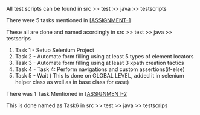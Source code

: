 All test scripts can be found in src >> test >> java >> testscripts

There were 5 tasks mentioned in [[ASSIGNMENT-1](https://10pearlsweb-my.sharepoint.com/:w:/r/personal/mubbashir_shakil_10pearls_com/_layouts/15/Doc.aspx?sourcedoc=%7B21DDF142-2C79-49A1-8DB4-CBCB0966F8AB%7D&file=selenium-assignment-1%202.docx&action=default&mobileredirect=true)

These all are done and named acordingly in  src >> test >> java >> testscrips

1. Task 1 -  Setup Selenium Project
2. Task 2 -  Automate form filling using at least 5 types of element locators
3. Task 3 - Automate form filling using at least 3 xpath creation tactics
4. Task 4 - Task 4: Perform navigations and custom assertions(if-else)
5. Task 5 - Wait ( This Is done on GLOBAL LEVEL, added it in selenium helper class as well as in base class for ease)

There was 1 Task Mentioned in [[ASSIGNMENT-2](https://10pearlsweb-my.sharepoint.com/:w:/r/personal/mubbashir_shakil_10pearls_com/_layouts/15/Doc.aspx?sourcedoc=%7B85AC1AE9-B996-421D-BE3A-E252AAAE2757%7D&file=Selenium-assignment-2.docx&action=default&mobileredirect=true)


This is done named as Task6  in src >> test >> java >> testscrips
